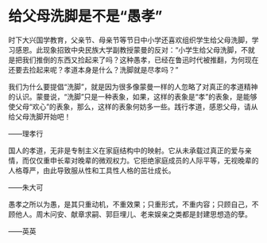 # 给父母洗脚是不是“愚孝”

时下大兴国学教育，父亲节、母亲节等节日中小学还喜欢组织学生给父母洗脚，学习感恩。此现象招致中央民族大学副教授蒙曼的反对：“小学生给父母洗脚，不就是把我们推倒的东西又捡起来了吗？这种愚孝，已经在鲁迅时代被推翻，为何现在还要去捡起来呢？孝道本身是什么？洗脚就是尽孝吗？” 

我们为什么要提倡“洗脚”，就是因为很多像蒙曼一样的人忽略了对真正的孝道精神的认识。蒙曼说，“洗脚”只是一种表象，如果，这样的表象是“孝”的表象，是能够使父母“欢心”的表象，那么，这样的表象何妨多一些。践行孝道，感恩父母，请从给父母洗脚开始吧！ 

——理孝行 

国人的孝道，无非是专制主义在家庭结构中的映射。它从未承载过真正的爱与亲情，而仅仅重申长辈对晚辈的微观权力。它拒绝家庭成员的人际平等，无视晚辈的人格尊严，由此导致服从性和工具性人格的茁壮成长。 

——朱大可 

愚孝之所以为愚，是其只重动机，不重效果；只重形式，不重内容；只顾自己，不顾他人。周木问安、献章求嗣、郭巨埋儿、老来娱亲之类都是封建思想造的孽。 

——英英